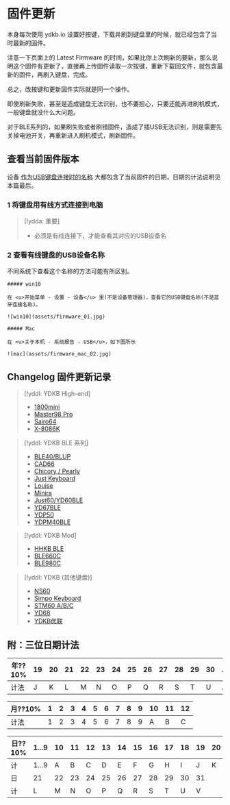 # 固件更新

本身每次使用 ydkb.io 设置好按键，下载并刷到键盘里的时候，就已经包含了当时最新的固件。

注意一下页面上的 Latest Firmware 的时间，如果比你上次刷新的要新，那么说明这个固件有更新了，直接再上传固件读取一次按键，重新下载回文件，就包含最新的固件，再刷入键盘，完成。

总之，改按键和更新固件实际就是同一个操作。

即使刷新失败，甚至是造成键盘无法识别，也不要担心，只要还能再进刷机模式，一般键盘就没什么大问题。

对于BLE系列的，如果刷失败或者刷错固件，造成了插USB无法识别，则是需要先关掉电池开关，再重新进入刷机模式，刷新固件。


## 查看当前固件版本

设备 <u>作为USB键盘连接时的名称</u> 大都包含了当前固件的日期，日期的计法说明见本篇最后。

### 1 将键盘用有线方式连接到电脑

> [!ydda: 重要]
> - 必须是有线连接下，才能查看其对应的USB设备名


### 2 查看有线键盘的USB设备名称
不同系统下查看这个名称的方法可能有所区别。

```ad-yddcol0
##### win10

在 <u>开始菜单 - 设置 - 设备</u> 里(不是设备管理器)，查看它的USB键盘名称(不是蓝牙连接名称)。

![win10](assets/firmware_01.jpg)
```

```ad-yddcol1
##### Mac

在 <u>关于本机 - 系统报告 - USB</u>，如下图所示

![mac](assets/firmware_mac_02.jpg)
```


## Changelog 固件更新记录

> [!yddl: YDKB High-end]
> - [1800mini](/changelog/1800mini)
> - [Master98 Pro](/changelog/master98)
> - [Sairo64](/changelog/sairo64)
> - [X-8086K](/changelog/x-8086k)

> [!yddl: YDKB BLE 系列]
> - [BLE40/BLUP](/changelog/ble40_blup)
> - [CAD66](/changelog/cad66)
> - [Chicory / Pearly](/changelog/chicory)
> - [Just Keyboard](/changelog/just)
> - [Louise](/changelog/louise)
> - [Minira](/changelog/minira)
> - [Just60/YD60BLE](/changelog/yd60ble) 
> - [YD67BLE](/changelog/yd67ble) 
> - [YDP50](/changelog/ydp50)
> - [YDPM40BLE](/changelog/ydpm40ble)

> [!yddl: YDKB Mod]
> - [HHKB BLE](/changelog/hhkb_ble)
> - [BLE660C](/changelog/ble660c_980c)
> - [BLE980C](/changelog/ble660c_980c)

> [!yddl: YDKB (其他键盘)]
> - [NS60](/changelog/ns60) 
> - [Simpo Keyboard](/changelog/simpo_stm60)
> - [STM60 A/B/C](/changelog/simpo_stm60)
> - [YD68](/changelog/yd68)
> - [YDKB优联](/changelog/ydkb_u2u)


## 附：三位日期计法
| 年??10% | 19 | 20 | 21 | 22 | 23 | 24 | 25 | 26 | 27 | 28 | 29 | 30 | ... |
| --- |-|-|-|-|-|-|-|-|-|-|-|-|-|
| 计法 | J | K | L | M | N | O | P | Q | R | S | T | U | ... |

| 月??10% | 1 | 2 | 3 | 4 | 5 | 6 | 7 | 8 | 9 | 10 | 11 | 12 |
| --- |-|-|-|-|-|-|-|-|-|-|-|-|
| 计法 | 1 | 2 | 3 | 4 | 5 | 6 | 7 | 8 | 9 | A | B | C |

| 日??10% | 1...9 | 10 | 11 | 12 | 13 | 14 | 15 | 16 | 17 | 18 | 19 | 20 |
| ---- |-|-|-|-|-|-|-|-|-|-|-|-|
| 计 | 1...9 | A  | B  | C  | D  | E  |  F | G  | H  | I  | J  | K |
| 日 |  21 | 22 | 23 | 24 | 25 | 26 | 27 | 28 | 29 | 30 | 31 ||
| 计 |  L | M | N | O | P | Q | R | S | T | U | V ||